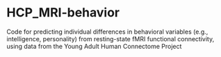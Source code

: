 # HCP_MRI-behavior
Code for predicting individual differences in behavioral variables (e.g., intelligence, personality) from resting-state fMRI functional connectivity, using data from the Young Adult Human Connectome Project 
